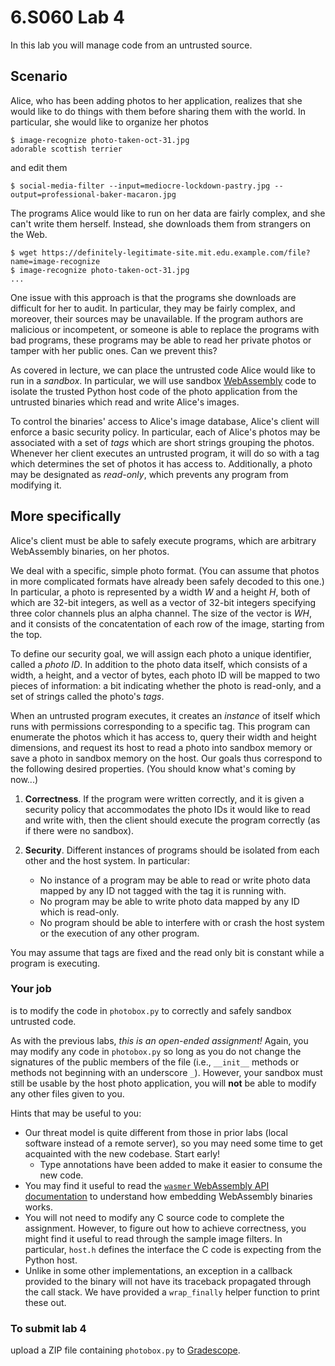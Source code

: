 # 6.S060 Lab 4

In this lab you will manage code from an untrusted source.

## Scenario

Alice, who has been adding photos to her application, realizes that she would like to do things with them before sharing them with the world.  In particular, she would like to organize her photos
```
$ image-recognize photo-taken-oct-31.jpg
adorable scottish terrier
```
and edit them
```
$ social-media-filter --input=mediocre-lockdown-pastry.jpg --output=professional-baker-macaron.jpg
```

The programs Alice would like to run on her data are fairly complex, and she can't write them herself.  Instead, she downloads them from strangers on the Web.
```
$ wget https://definitely-legitimate-site.mit.edu.example.com/file?name=image-recognize
$ image-recognize photo-taken-oct-31.jpg
...
```
One issue with this approach is that the programs she downloads are difficult for her to audit.  In particular, they may be fairly complex, and moreover, their sources may be unavailable.  If the program authors are malicious or incompetent, or someone is able to replace the programs with bad programs, these programs may be able to read her private photos or tamper with her public ones.  Can we prevent this?

As covered in lecture, we can place the untrusted code Alice would like to run in a _sandbox_.  In particular, we will use sandbox [WebAssembly](https://en.wikipedia.org/wiki/WebAssembly) code to isolate the trusted Python host code of the photo application from the untrusted binaries which read and write Alice's images.

To control the binaries' access to Alice's image database, Alice's client will enforce a basic security policy.  In particular, each of Alice's photos may be associated with a set of _tags_ which are short strings grouping the photos.  Whenever her client executes an untrusted program, it will do so with a tag which determines the set of photos it has access to.  Additionally, a photo may be designated as _read-only_, which prevents any program from modifying it.

## More specifically

Alice's client must be able to safely execute programs, which are arbitrary WebAssembly binaries, on her photos.

We deal with a specific, simple photo format.  (You can assume that photos in more complicated formats have already been safely decoded to this one.)  In particular, a photo is represented by a width _W_ and a height _H_, both of which are 32-bit integers, as well as a vector of 32-bit integers specifying three color channels plus an alpha channel.  The size of the vector is _WH_, and it consists of the concatentation of each row of the image, starting from the top.

To define our security goal, we will assign each photo a unique identifier, called a _photo ID_.  In addition to the photo data itself, which consists of a width, a height, and a vector of bytes, each photo ID will be mapped to two pieces of information: a bit indicating whether the photo is read-only, and a set of strings called the photo's _tags_.

When an untrusted program executes, it creates an _instance_ of itself which runs with permissions corresponding to a specific tag.  This program can enumerate the photos which it has access to, query their width and height dimensions, and request its host to read a photo into sandbox memory or save a photo in sandbox memory on the host.  Our goals thus correspond to the following desired properties.  (You should know what's coming by now...)

  1. **Correctness**.  If the program were written correctly, and it is given a security policy that accommodates the photo IDs it would like to read and write with, then the client should execute the program correctly (as if there were no sandbox).
  2. **Security**.  Different instances of programs should be isolated from each other and the host system.  In particular:

     - No instance of a program may be able to read or write photo data mapped by any ID not tagged with the tag it is running with.
     - No program may be able to write photo data mapped by any ID which is read-only.
     - No program should be able to interfere with or crash the host system or the execution of any other program.

You may assume that tags are fixed and the read only bit is constant while a program is executing.

### Your job

is to modify the code in `photobox.py` to correctly and safely sandbox untrusted code.

As with the previous labs, _this is an open-ended assignment!_  Again, you may modify any code in `photobox.py` so long as you do not change the signatures of the public members of the file (i.e., `__init__` methods or methods not beginning with an underscore `_`).  However, your sandbox must still be usable by the host photo application, you will **not** be able to modify any other files given to you.

Hints that may be useful to you:

 - Our threat model is quite different from those in prior labs (local software instead of a remote server), so you may need some time to get acquainted with the new codebase.  Start early!
   - Type annotations have been added to make it easier to consume the new code.
 - You may find it useful to read the [`wasmer` WebAssembly API documentation](https://wasmerio.github.io/wasmer-python/api/wasmer/index.html) to understand how embedding WebAssembly binaries works.
 - You will not need to modify any C source code to complete the assignment.  However, to figure out how to achieve correctness, you might find it useful to read through the sample image filters.  In particular, `host.h` defines the interface the C code is expecting from the Python host.
 - Unlike in some other implementations, an exception in a callback provided to the binary will not have its traceback propagated through the call stack.  We have provided a `wrap_finally` helper function to print these out.

### To submit lab 4

upload a ZIP file containing `photobox.py` to [Gradescope](https://www.gradescope.com/courses/281655).
